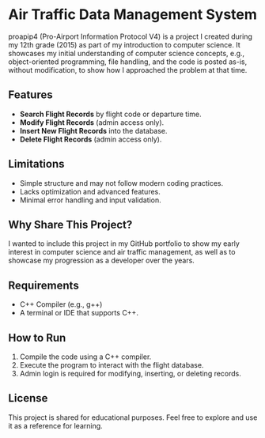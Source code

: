# Air Traffic Data Management System

proapip4 (Pro-Airport Information Protocol V4) is a project I created during my 12th grade (2015) as part of my introduction to computer science. It showcases my initial understanding of computer science concepts, e.g., object-oriented programming, file handling, and the code is posted as-is, without modification, to show how I approached the problem at that time.

## Features
- **Search Flight Records** by flight code or departure time.
- **Modify Flight Records** (admin access only).
- **Insert New Flight Records** into the database.
- **Delete Flight Records** (admin access only).

## Limitations
- Simple structure and may not follow modern coding practices.
- Lacks optimization and advanced features.
- Minimal error handling and input validation.

## Why Share This Project?
I wanted to include this project in my GitHub portfolio to show my early interest in computer science and air traffic management, as well as to showcase my progression as a developer over the years.

## Requirements
- C++ Compiler (e.g., g++)
- A terminal or IDE that supports C++.

## How to Run
1. Compile the code using a C++ compiler.
2. Execute the program to interact with the flight database.
3. Admin login is required for modifying, inserting, or deleting records.

## License
This project is shared for educational purposes. Feel free to explore and use it as a reference for learning.

